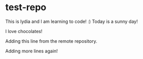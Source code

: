 # test-repo

This is lydia and I am learning to code! :) 
Today is a sunny day!

I love chocolates!

Adding this line from the remote repository.

Adding more lines again!